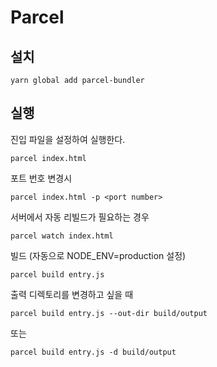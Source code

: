 # Parcel

## 설치
`yarn global add parcel-bundler`

## 실행
진입 파일을 설정하여 실행한다.

`parcel index.html`

포트 번호 변경시

`parcel index.html -p <port number>`

서버에서 자동 리빌드가 필요하는 경우

`parcel watch index.html`

빌드 (자동으로 NODE_ENV=production 설정)

`parcel build entry.js`

출력 디렉토리를 변경하고 싶을 때

`parcel build entry.js --out-dir build/output`

또는

`parcel build entry.js -d build/output`